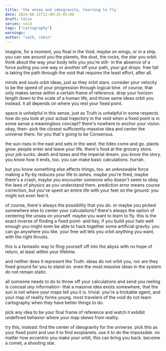 ```yaml
---
title: 'the unsea and ideogravity, learning to fly'
date: 2024-08-11T12:40:25-05:00
draft: false
series: void
tags: ["cartography"]
warnings:
author: "sath, robin"
---
```


imagine, for a moment, you float in the Void. maybe on wings, or in a ship. you can see around you the planets, the dust, the rocks, the star you orbit. think about the way your body tells you you're still- in the absence of a force pulling you one way or another off your path, your gut drops. free fall is taking the path through the void that requires the least effort, after all.

minds and souls orbit ideas, just as they orbit stars. consider your velocity to be the speed of your progression through logical time. of course, that only makes sense within a certain frame of reference. drop your horizon length down to the scale of a human life, and those same ideas orbit you instead. it all depends on where you rest your fixed point. 

space is unhelpful in this sense, just as Truth is unhelpful in some respects. how do you look at your actual trajectory in the void when a fixed point is in some sense a meaningless concept? there's nowhere to anchor your vision. okay, then- pick the closest sufficiently-massive idea and center the universe there. for you that's going to be Consensus.

the sun rises in the east and sets in the west. the tides come and go. plants grow. people enter and leave your life. there's food at the grocery store. your job sucks. death and taxes and the imperial dream. you know the story. you know how it ends, too. you can make basic calculations. hurrah. 

but you know something else affects things, too. an unknowable force making a fly-by reduces your life to ashes. maybe you're fired, maybe there's a crash, maybe you encounter someone who doesn't seem to obey the laws of physics as you understand them. prediction error means course correction, but you've spent an entire life with your feet on the ground. you might not even feel it.

of course, there's always the possibility that you do. or maybe you picked somewhere else to center your calculations?
there's always the option of centering the unsea on yourself. maybe you want to learn to fly. this is the exact inverse of finding a fixed point- and hey, if you build your halo well enough you might even be able to hack together some artificial gravity. you can go anywhere you like. your free will lets you orbit anything you want, with the right thrusts.

this is a fantastic way to fling yourself off into the abyss with no hope of return, at least within your lifetime.

and neither does it represent the Truth. ideas do not orbit you, nor are they fixed ground for you to stand on. even the most massive ideas in the system do not remain static.

all someone needs to do to throw off your calculations and send you reeling is conceal *any* information- that a massive idea exists somewhere, that the sun is not where your maps tell you it is. trivial. you're a trickable agent, and your map of reality forms young. most travelers of the void do not learn cartography when they have better things to do.

pick any idea to be your final frame of reference and watch it exbibit undefined behavior where your map skews from reality.

try this, instead: find the center of ideogravity for the universe. pick this as your fixed point and use it to find exoplanets. use it to do the impossible. no matter how eccentric you make your orbit, this can bring you back. become a comet, a shooting star.
